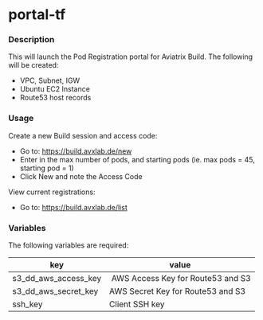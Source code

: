 # portal-tf

### Description

This will launch the Pod Registration portal for Aviatrix Build.  The following will be created:

* VPC, Subnet, IGW
* Ubuntu EC2 Instance
* Route53 host records

### Usage

Create a new Build session and access code:

* Go to:  https://build.avxlab.de/new
* Enter in the max number of pods, and starting pods (ie. max pods = 45, starting pod = 1)
* Click New and note the Access Code

View current registrations:

* Go to:  https://build.avxlab.de/list

### Variables
The following variables are required:

key | value
--- | ---
s3_dd_aws_access_key | AWS Access Key for Route53 and S3
s3_dd_aws_secret_key | AWS Secret Key for Route53 and S3
ssh_key | Client SSH key
